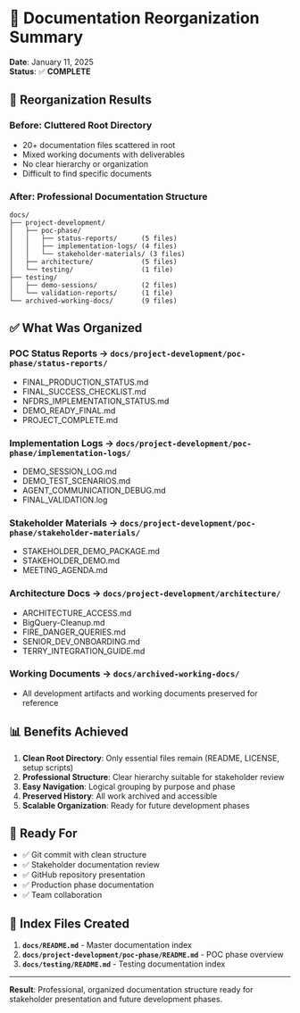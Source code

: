 # 📁 Documentation Reorganization Summary

**Date**: January 11, 2025  
**Status**: ✅ **COMPLETE**

## 🎯 **Reorganization Results**

### **Before**: Cluttered Root Directory
- 20+ documentation files scattered in root
- Mixed working documents with deliverables
- No clear hierarchy or organization
- Difficult to find specific documents

### **After**: Professional Documentation Structure
```
docs/
├── project-development/
│   ├── poc-phase/
│   │   ├── status-reports/      (5 files)
│   │   ├── implementation-logs/ (4 files)
│   │   └── stakeholder-materials/ (3 files)
│   ├── architecture/            (5 files)
│   └── testing/                 (1 file)
├── testing/
│   ├── demo-sessions/           (2 files)
│   └── validation-reports/      (1 file)
└── archived-working-docs/       (9 files)
```

## ✅ **What Was Organized**

### **POC Status Reports** → `docs/project-development/poc-phase/status-reports/`
- FINAL_PRODUCTION_STATUS.md
- FINAL_SUCCESS_CHECKLIST.md
- NFDRS_IMPLEMENTATION_STATUS.md
- DEMO_READY_FINAL.md
- PROJECT_COMPLETE.md

### **Implementation Logs** → `docs/project-development/poc-phase/implementation-logs/`
- DEMO_SESSION_LOG.md
- DEMO_TEST_SCENARIOS.md
- AGENT_COMMUNICATION_DEBUG.md
- FINAL_VALIDATION.log

### **Stakeholder Materials** → `docs/project-development/poc-phase/stakeholder-materials/`
- STAKEHOLDER_DEMO_PACKAGE.md
- STAKEHOLDER_DEMO.md
- MEETING_AGENDA.md

### **Architecture Docs** → `docs/project-development/architecture/`
- ARCHITECTURE_ACCESS.md
- BigQuery-Cleanup.md
- FIRE_DANGER_QUERIES.md
- SENIOR_DEV_ONBOARDING.md
- TERRY_INTEGRATION_GUIDE.md

### **Working Documents** → `docs/archived-working-docs/`
- All development artifacts and working documents preserved for reference

## 📊 **Benefits Achieved**

1. **Clean Root Directory**: Only essential files remain (README, LICENSE, setup scripts)
2. **Professional Structure**: Clear hierarchy suitable for stakeholder review
3. **Easy Navigation**: Logical grouping by purpose and phase
4. **Preserved History**: All work archived and accessible
5. **Scalable Organization**: Ready for future development phases

## 🚀 **Ready For**

- ✅ Git commit with clean structure
- ✅ Stakeholder documentation review
- ✅ GitHub repository presentation
- ✅ Production phase documentation
- ✅ Team collaboration

## 📝 **Index Files Created**

1. **`docs/README.md`** - Master documentation index
2. **`docs/project-development/poc-phase/README.md`** - POC phase overview
3. **`docs/testing/README.md`** - Testing documentation index

---

**Result**: Professional, organized documentation structure ready for stakeholder presentation and future development phases. 